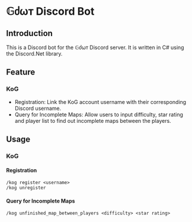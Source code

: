 # 𝔾ძωт Discord Bot
## Introduction
This is a Discord bot for the 𝔾ძωт Discord server. It is written in C# using the Discord.Net library.
## Feature
### KoG
- Registration: Link the KoG account username with their corresponding Discord username.
- Query for Incomplete Maps: Allow users to input difficulty, star rating and player list to find out incomplete maps between the players.

## Usage
### KoG
#### Registration
```
/kog register <username>
/kog unregister
```

#### Query for Incomplete Maps
```
/kog unfinished_map_between_players <difficulty> <star rating>
```
